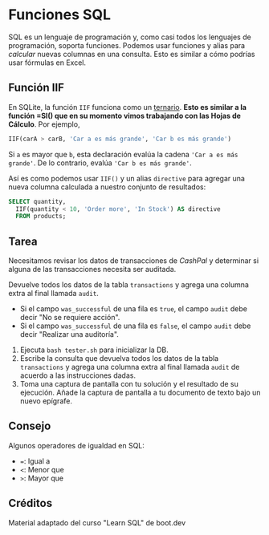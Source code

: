 # Funciones SQL

SQL es un lenguaje de programación y, como casi todos los lenguajes de programación, soporta funciones. Podemos usar funciones y alias para *calcular* nuevas columnas en una consulta. Esto es similar a cómo podrías usar fórmulas en Excel.

## Función IIF

En SQLite, la función `IIF` funciona como un [ternario](https://book.pythontips.com/en/latest/ternary_operators.html). **Esto es similar a la función =SI() que en su momento vimos trabajando con las Hojas de Cálculo**. Por ejemplo,

```sql
IIF(carA > carB, 'Car a es más grande', 'Car b es más grande')
```

Si `a` es mayor que `b`, esta declaración evalúa la cadena `'Car a es más grande'`. De lo contrario, evalúa `'Car b es más grande'`.

Así es como podemos usar `IIF()` y un alias `directive` para agregar una nueva columna calculada a nuestro conjunto de resultados:

```sql
SELECT quantity,
  IIF(quantity < 10, 'Order more', 'In Stock') AS directive
  FROM products;
```

## Tarea

Necesitamos revisar los datos de transacciones de *CashPal* y determinar si alguna de las transacciones necesita ser auditada.

Devuelve todos los datos de la tabla `transactions` y agrega una columna extra al final llamada `audit`.

- Si el campo `was_successful` de una fila es `true`, el campo `audit` debe decir "No se requiere acción".
- Si el campo `was_successful` de una fila es `false`, el campo `audit` debe decir "Realizar una auditoría".

1. Ejecuta `bash tester.sh` para inicializar la DB.
2. Escribe la consulta que devuelva todos los datos de la tabla `transactions` y agrega una columna extra al final llamada `audit` de acuerdo a las instrucciones dadas.
3. Toma una captura de pantalla con tu solución y el resultado de su ejecución. Añade la captura de pantalla a tu documento de texto bajo un nuevo epígrafe.

## Consejo

Algunos operadores de igualdad en SQL:

- `=`: Igual a
- `<`: Menor que
- `>`: Mayor que

## Créditos

Material adaptado del curso "Learn SQL" de boot.dev
